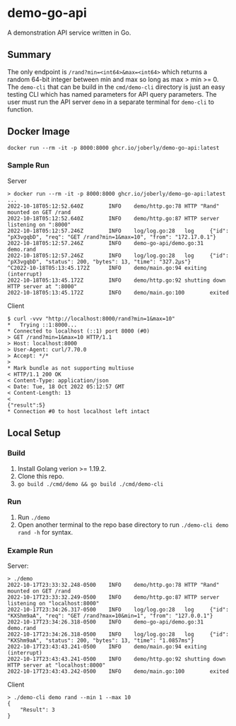 # demo-go-api

A demonstration API service written in Go.

## Summary

The only endpoint is `/rand?min=<int64>&max=<int64>` which returns a random 64-bit integer between min and max so long as max > min >= 0. The `demo-cli` that can be build in the `cmd/demo-cli` directory is just an easy testing CLI which has named parameters for API query parameters. The user must run the API server `demo` in a separate terminal for `demo-cli` to function.

## Docker Image

`docker run --rm -it -p 8000:8000 ghcr.io/joberly/demo-go-api:latest`

### Sample Run

Server
```
> docker run --rm -it -p 8000:8000 ghcr.io/joberly/demo-go-api:latest
...
2022-10-18T05:12:52.640Z        INFO    demo/http.go:78 HTTP "Rand" mounted on GET /rand
2022-10-18T05:12:52.640Z        INFO    demo/http.go:87 HTTP server listening on ":8000"
2022-10-18T05:12:57.246Z        INFO    log/log.go:28   log     {"id": "pX3vgqbD", "req": "GET /rand?min=1&max=10", "from": "172.17.0.1"}
2022-10-18T05:12:57.246Z        INFO    demo-go-api/demo.go:31  demo.rand
2022-10-18T05:12:57.246Z        INFO    log/log.go:28   log     {"id": "pX3vgqbD", "status": 200, "bytes": 13, "time": "327.2µs"}
^C2022-10-18T05:13:45.172Z      INFO    demo/main.go:94 exiting (interrupt)
2022-10-18T05:13:45.172Z        INFO    demo/http.go:92 shutting down HTTP server at ":8000"
2022-10-18T05:13:45.172Z        INFO    demo/main.go:100        exited
```

Client
```
$ curl -vvv "http://localhost:8000/rand?min=1&max=10"
*   Trying ::1:8000...
* Connected to localhost (::1) port 8000 (#0)
> GET /rand?min=1&max=10 HTTP/1.1
> Host: localhost:8000
> User-Agent: curl/7.70.0
> Accept: */*
>
* Mark bundle as not supporting multiuse
< HTTP/1.1 200 OK
< Content-Type: application/json
< Date: Tue, 18 Oct 2022 05:12:57 GMT
< Content-Length: 13
<
{"result":5}
* Connection #0 to host localhost left intact
```

## Local Setup

### Build

1. Install Golang verion >= 1.19.2.
2. Clone this repo.
3. `go build ./cmd/demo && go build ./cmd/demo-cli`

### Run

1. Run `./demo`
2. Open another terminal to the repo base directory to run `./demo-cli demo rand -h` for syntax.
   
### Example Run

Server:
```
> ./demo
2022-10-17T23:33:32.248-0500    INFO    demo/http.go:78 HTTP "Rand" mounted on GET /rand
2022-10-17T23:33:32.249-0500    INFO    demo/http.go:87 HTTP server listening on "localhost:8000"
2022-10-17T23:34:26.317-0500    INFO    log/log.go:28   log     {"id": "KXShm9aA", "req": "GET /rand?max=10&min=1", "from": "127.0.0.1"}
2022-10-17T23:34:26.318-0500    INFO    demo-go-api/demo.go:31  demo.rand
2022-10-17T23:34:26.318-0500    INFO    log/log.go:28   log     {"id": "KXShm9aA", "status": 200, "bytes": 13, "time": "1.0857ms"}
2022-10-17T23:43:43.241-0500    INFO    demo/main.go:94 exiting (interrupt)
2022-10-17T23:43:43.241-0500    INFO    demo/http.go:92 shutting down HTTP server at "localhost:8000"
2022-10-17T23:43:43.242-0500    INFO    demo/main.go:100        exited
```

Client
```
> ./demo-cli demo rand --min 1 --max 10
{
    "Result": 3
}
```

